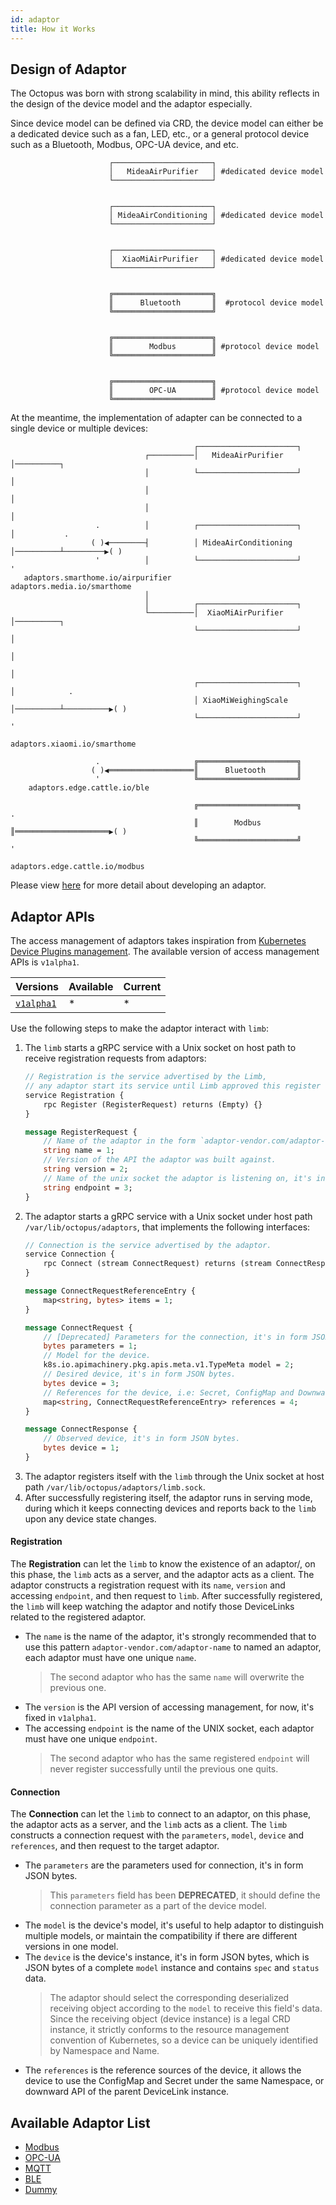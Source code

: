 ```yaml
---
id: adaptor
title: How it Works
---
```


## Design of Adaptor

The Octopus was born with strong scalability in mind, this ability reflects in the design of the device model and the adaptor especially.

Since device model can be defined via CRD, the device model can either be a dedicated device such as a fan, LED, etc., or a general protocol device such as a Bluetooth, Modbus, OPC-UA device, and etc.

```text
                      ┌──────────────────────┐
                      │   MideaAirPurifier   │ #dedicated device model
                      └──────────────────────┘
                                                     
                                                     
                      ┌──────────────────────┐
                      │ MideaAirConditioning │ #dedicated device model
                      └──────────────────────┘
                                             
                                             
                      ┌──────────────────────┐
                      │  XiaoMiAirPurifier   │ #dedicated device model
                      └──────────────────────┘
                                             

                      ╔══════════════════════╗
                      ║      Bluetooth       ║  #protocol device model
                      ╚══════════════════════╝

                                             
                      ╔══════════════════════╗
                      ║        Modbus        ║ #protocol device model
                      ╚══════════════════════╝

                                             
                      ╔══════════════════════╗
                      ║        OPC-UA        ║ #protocol device model
                      ╚══════════════════════╝
```

At the meantime, the implementation of adapter can be connected to a single device or multiple devices:

```text
                                         ┌──────────────────────┐                                           
                              ┌──────────│   MideaAirPurifier   │──────────┐                                
                              │          └──────────────────────┘          │                                
                              │                                            │                                
                              │                                            │                                
                   .          │          ┌──────────────────────┐          │           .                    
                  ( )◀────────┤          │ MideaAirConditioning │──────────┴─────────▶( )                   
                   '          │          └──────────────────────┘                      '                    
   adaptors.smarthome.io/airpurifier                                      adaptors.media.io/smarthome       
                              │                                                                             
                              │          ┌──────────────────────┐                                           
                              └──────────│  XiaoMiAirPurifier   │──────────┐                                
                                         └──────────────────────┘          │                                
                                                                           │                                
                                                                           │                                
                                         ┌──────────────────────┐          │            .                   
                                         │ XiaoMiWeighingScale  │──────────┴──────────▶( )                  
                                         └──────────────────────┘                       '                   
                                                                          adaptors.xiaomi.io/smarthome      
                                                                                                            
                   .                     ╔══════════════════════╗                                           
                  ( )◀═══════════════════║      Bluetooth       ║                                           
                   '                     ╚══════════════════════╝                                           
    adaptors.edge.cattle.io/ble                                                                       
                                                                                                            
                                         ╔══════════════════════╗                       .                   
                                         ║        Modbus        ║═════════════════════▶( )                  
                                         ╚══════════════════════╝                       '                   
                                                                         adaptors.edge.cattle.io/modbus     
```

Please view [here](../develop.md) for more detail about developing an adaptor.

## Adaptor APIs

The access management of adaptors takes inspiration from [Kubernetes Device Plugins management](https://kubernetes.io/docs/concepts/extend-kubernetes/compute-storage-net/device-plugins/). The available version of access management APIs is `v1alpha1`.

|  Versions | Available | Current |
:--- | :--- | :--- |
|  [`v1alpha1`](./design_of_adaptor.md) | * | * |

Use the following steps to make the adaptor interact with `limb`:

1. The `limb` starts a gRPC service with a Unix socket on host path to receive registration requests from adaptors:
    ```proto
    // Registration is the service advertised by the Limb,
    // any adaptor start its service until Limb approved this register request.
    service Registration {
        rpc Register (RegisterRequest) returns (Empty) {}
    }
    
    message RegisterRequest {
        // Name of the adaptor in the form `adaptor-vendor.com/adaptor-name`.
        string name = 1;
        // Version of the API the adaptor was built against.
        string version = 2;
        // Name of the unix socket the adaptor is listening on, it's in the form `*.sock`.
        string endpoint = 3;
    }
    ```
1. The adaptor starts a gRPC service with a Unix socket under host path `/var/lib/octopus/adaptors`, that implements the following interfaces:
    ```proto
    // Connection is the service advertised by the adaptor.
    service Connection {
        rpc Connect (stream ConnectRequest) returns (stream ConnectResponse) {}
    }
    
    message ConnectRequestReferenceEntry {
        map<string, bytes> items = 1;
    }
    
    message ConnectRequest {
        // [Deprecated] Parameters for the connection, it's in form JSON bytes.
        bytes parameters = 1;
        // Model for the device.
        k8s.io.apimachinery.pkg.apis.meta.v1.TypeMeta model = 2;
        // Desired device, it's in form JSON bytes.
        bytes device = 3;
        // References for the device, i.e: Secret, ConfigMap and Downward API.
        map<string, ConnectRequestReferenceEntry> references = 4;
    }
    
    message ConnectResponse {
        // Observed device, it's in form JSON bytes.
        bytes device = 1;
    }
    ```
1. The adaptor registers itself with the `limb` through the Unix socket at host path `/var/lib/octopus/adaptors/limb.sock`.
1. After successfully registering itself, the adaptor runs in serving mode, during which it keeps connecting devices and reports back to the `limb` upon any device state changes.

#### Registration

The **Registration** can let the `limb` to know the existence of an adaptor/, on this phase, the `limb` acts as a server, and the adaptor acts as a client. The adaptor constructs a registration request with its `name`, `version` and accessing `endpoint`, and then request to `limb`. After successfully registered, the `limb` will keep watching the adaptor and notify those DeviceLinks related to the registered adaptor.

- The `name` is the name of the adaptor, it's strongly recommended that to use this pattern `adaptor-vendor.com/adaptor-name` to named an adaptor, each adaptor must have one unique `name`.
    > The second adaptor who has the same `name` will overwrite the previous one.
- The `version` is the API version of accessing management, for now, it's fixed in `v1alpha1`.
- The accessing `endpoint` is the name of the UNIX socket, each adaptor must have one unique `endpoint`. 
    > The second adaptor who has the same registered `endpoint` will never register successfully until the previous one quits.

#### Connection

The **Connection** can let the `limb` to connect to an adaptor, on this phase, the adaptor acts as a server, and the `limb` acts as a client. The `limb` constructs a connection request with the `parameters`, `model`, `device` and `references`, and then request to the target adaptor.

- The `parameters` are the parameters used for connection, it's in form JSON bytes.
    > This `parameters` field has been **DEPRECATED**, it should define the connection parameter as a part of the device model.
- The `model` is the device's model, it's useful to help adaptor to distinguish multiple models, or maintain the compatibility if there are different versions in one model.
- The `device` is the device's instance, it's in form JSON bytes, which is JSON bytes of a complete `model` instance and contains `spec` and `status` data.
    > The adaptor should select the corresponding deserialized receiving object according to the `model` to receive this field's data.
    > Since the receiving object (device instance) is a legal CRD instance, it strictly conforms to the resource management convention of Kubernetes, so a device can be uniquely identified by Namespace and Name.
- The `references` is the reference sources of the device, it allows the device to use the ConfigMap and Secret under the same Namespace, or downward API of the parent DeviceLink instance.

## Available Adaptor List

- [Modbus](/docs-octopus/docs/en/adaptors/modbus)
- [OPC-UA](/docs-octopus/docs/en/adaptors/opc-ua)
- [MQTT](/docs-octopus/docs/en/adaptors/mqtt)
- [BLE](/docs-octopus/docs/en/adaptors/ble)
- [Dummy](/docs-octopus/docs/en/adaptors/dummy)
